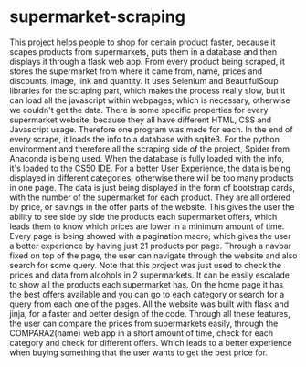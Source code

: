 # supermarket-scraping
This project helps people to shop for certain product faster, because it scapes products from supermarkets, puts them in a database and then displays it through a flask web app.
From every product being scraped, it stores the supermarket from where it came from, name, prices and discounts, image, link and quantity.
It uses Selenium and BeautifulSoup libraries for the scraping part, which makes the process really slow, but it can load all the javascript within webpages, which is necessary, otherwise we couldn't get the data.
There is some specific properties for every supermarket website, because they all have different HTML, CSS and Javascript usage. Therefore one program was made for each.
In the end of every scrape, it loads the info to a database with sqlite3. For the python environment and therefore all the scraping side of the project, Spider from Anaconda is being used.
When the database is fully loaded with the info, it's loaded to the CS50 IDE. For a better User Experience, the data is being displayed in different categories, otherwise there will be too many products in one page.
The data is just being displayed in the form of bootstrap cards, with the number of the supermarket for each product. They are all ordered by price, or savings in the offer parts of the website.
This gives the user the ability to see side by side the products each supermarket offers, which leads them to know which prices are lower in a minimum amount of time.
Every page is being showed with a pagination macro, which gives the user a better experience by having just 21 products per page.
Through a navbar fixed on top of the page, the user can navigate through the website and also search for some query.
Note that this project was just used to check the prices and data from alcohols in 2 supermarkets. It can be easily escalade to show all the products each supermarket has.
On the home page it has the best offers available and you can go to each category or search for a query from each one of the pages.
All the website was built with flask and jinja, for a faster and better design of the code.
Through all these features, the user can compare the prices from supermarkets easily, through the COMPARA2(name) web app in a short amount of time, check for each category and check for different offers.
Which leads to a better experience when buying something that the user wants to get the best price for.

